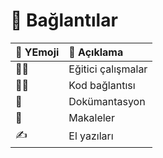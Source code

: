 # 🔗 Bağlantılar

| 💞 YEmoji | 📝 Açıklama |
| :--- | :--- |
| 👨‍🏫 | Eğitici çalışmalar |
| 👨‍💻 | Kod bağlantısı |
| 📖 | Dokümantasyon |
| 📃 | Makaleler |
| ✍ | El yazıları |



